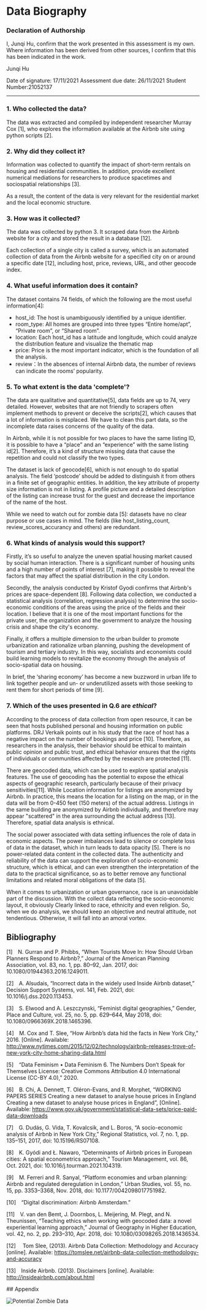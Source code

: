 # Data Biography

### Declaration of Authorship

I, Junqi Hu, confirm that the work presented in this assessment is my own. Where information has been derived from other sources, I confirm that this has been indicated in the work.

Junqi Hu 

Date of signature: 17/11/2021
Assessment due date: 26/11/2021
Student Number:21052137

---

### 1. Who collected the data?

The data was extracted and compiled by independent researcher Murray Cox [1], who explores the information available at the Airbnb site using python scripts [2].

### 2. Why did they collect it?

Information was collected to quantify the impact of short-term rentals on housing and residential communities. In addition, provide excellent numerical mediations for researchers to produce spacetimes and sociospatial relationships [3].

As a result, the content of the data is very relevant for the residential market and the local economic structure.


### 3. How was it collected?

The data was collected by python 3. It scraped data from the Airbnb website for a city and stored the result in a database [12].

Each collection of a single city is called a survey, which is an automated collection of data from the Airbnb website for a specified city on or around a specific date [12], including host, price, reviews, URL, and other geocode index.


### 4. What useful information does it contain?

The dataset contains 74 fields, of which the following are the most useful information[4]:
* host_id: The host is unambiguously identified by a unique identifier.
* room_type: All homes are grouped into three types “Entire home/apt”, “Private room”, or “Shared room”.
* location: Each host_id has a latitude and longitude, which could analyze the distribution feature and visualize the thematic map
* price: Price is the most important indicator, which is the foundation of all the analysis.
* review：In the absences of internal Airbnb data, the number of reviews can indicate the rooms’ popularity.


### 5. To what extent is the data 'complete'?

The data are qualitative and quantitative[5], data fields are up to 74, very detailed. However, websites that are not friendly to scrapers often implement methods to prevent or deceive the scripts[2], which causes that a lot of information is misplaced. We have to clean this part data, so the incomplete data raises concerns of the quality of the data.

In Airbnb, while it is not possible for two places to have the same listing ID, it is possible to have a “place” and an “experience” with the same listing id[2]. Therefore, it’s a kind of structure missing data that cause the repetition and could not classify the two types.

The dataset is lack of geocode[6], which is not enough to do spatial analysis. The field ‘postcode’ should be added to distinguish it from others in a finite set of geographic entities. In addition, the key attribute of property size information is not in listing. A profile picture and a detailed description of the listing can increase trust for the guest and decrease the importance of the name of the host.

While we need to watch out for zombie data [5]: datasets have no clear purpose or use cases in mind. The fields (like host_listing_count, review_scores_accurancy and others) are redundant.


### 6. What kinds of analysis would this support?

Firstly, it’s so useful to analyze the uneven spatial housing market caused by social human interaction. There is a significant number of housing units and a high number of points of interest [7], making it possible to reveal the factors that may affect the spatial distribution in the city London.

Secondly, the analysis conducted by Kristof Gyodi confirms that Airbnb's prices are space-dependent [8]. Following data collection, we conducted a statistical analysis (correlation, regression analysis) to determine the socio-economic conditions of the areas using the price of the fields and their location. I believe that it is one of the most important functions for the private user, the organization and the government to analyze the housing crisis and shape the city's economy.

Finally, it offers a multiple dimension to the urban builder to promote urbanization and rationalize urban planning, pushing the development of tourism and tertiary industry. In this way, socialists and economists could build learning models to revitalize the economy through the analysis of socio-spatial data on housing.

In brief, the ‘sharing economy’ has become a new buzzword in urban life to link together people and un- or underutilized assets with those seeking to rent them for short periods of time [9].


### 7. Which of the uses presented in Q.6 are _ethical_?

According to the process of data collection from open resource, it can be seen that hosts published personal and housing information on public platforms. DRJ Verkaik points out in his study that the race of host has a negative impact on the number of bookings and price [10]. Therefore, as researchers in the analysis, their behavior should be ethical to maintain public opinion and public trust, and ethical behavior ensures that the rights of individuals or communities affected by the research are protected [11].

There are geocoded data, which can be used to explore spatial analysis features. The use of geocoding has the potential to expose the ethical aspects of geographic research, particularly because of their privacy sensitivities[11]. While Location information for listings are anonymized by Airbnb. In practice, this means the location for a listing on the map, or in the data will be from 0-450 feet (150 meters) of the actual address. Listings in the same building are anonymized by Airbnb individually, and therefore may appear "scattered" in the area surrounding the actual address [13]. Therefore, spatial data analysis is ethnical.

The social power associated with data setting influences the role of data in economic aspects. The power imbalances lead to silence or complete loss of data in the dataset, which in turn leads to data opacity [5]. There is no power-related data content in the collected data. The authenticity and reliability of the data can support the exploration of socio-economic structure, which is ethical, and can even strengthen the interpretation of the data to the practical significance, so as to better remove any functional limitations and related moral obligations of the data [5].

When it comes to urbanization or urban governance, race is an unavoidable part of the discussion. With the collect data reflecting the socio-economic layout, it obviously Clearly linked to race, ethnicity and even religion. So, when we do analysis, we should keep an objective and neutral attitude, not tendentious. Otherwise, it will fall into an amoral vortex.


## Bibliography

[1]&emsp;N. Gurran and P. Phibbs, “When Tourists Move In: How Should Urban Planners Respond to Airbnb?,” Journal of the American Planning Association, vol. 83, no. 1, pp. 80–92, Jan. 2017, doi: 10.1080/01944363.2016.1249011.

[2]&emsp;A. Alsudais, “Incorrect data in the widely used Inside Airbnb dataset,” Decision Support Systems, vol. 141, Feb. 2021, doi: 10.1016/j.dss.2020.113453.

[3]&emsp;S. Elwood and A. Leszczynski, “Feminist digital geographies,” Gender, Place and Culture, vol. 25, no. 5, pp. 629–644, May 2018, doi: 10.1080/0966369X.2018.1465396.

[4]&emsp;M. Cox and T. Slee, “How Airbnb’s data hid the facts in New York City,” 2016. [Online]. Available: http://www.nytimes.com/2015/12/02/technology/airbnb-releases-trove-of-new-york-city-home-sharing-data.html

[5]&emsp;“Data Feminism • Data Feminism 6. The Numbers Don’t Speak for Themselves License: Creative Commons Attribution 4.0 International License (CC-BY 4.0),” 2020.

[6]&emsp;B. Chi, A. Dennett, T. Oléron-Evans, and R. Morphet, “WORKING PAPERS SERIES Creating a new dataset to analyse house prices in England Creating a new dataset to analyse house prices in England”, [Online]. Available: https://www.gov.uk/government/statistical-data-sets/price-paid-data-downloads

[7]&emsp;G. Dudás, G. Vida, T. Kovalcsik, and L. Boros, “A socio-economic analysis of Airbnb in New York City,” Regional Statistics, vol. 7, no. 1, pp. 135–151, 2017, doi: 10.15196/RS07108.

[8]&emsp;K. Gyódi and Ł. Nawaro, “Determinants of Airbnb prices in European cities: A spatial econometrics approach,” Tourism Management, vol. 86, Oct. 2021, doi: 10.1016/j.tourman.2021.104319.

[9]&emsp;M. Ferreri and R. Sanyal, “Platform economies and urban planning: Airbnb and regulated deregulation in London,” Urban Studies, vol. 55, no. 15, pp. 3353–3368, Nov. 2018, doi: 10.1177/0042098017751982.

[10]&emsp;“Digital discrimination: Airbnb Amsterdam.”

[11]&emsp;V. van den Bemt, J. Doornbos, L. Meijering, M. Plegt, and N. Theunissen, “Teaching ethics when working with geocoded data: a novel experiential learning approach,” Journal of Geography in Higher Education, vol. 42, no. 2, pp. 293–310, Apr. 2018, doi: 10.1080/03098265.2018.1436534.

[12]&emsp; Tom Slee, (2013). Airbnb Data Collection: Methodology and Accuracy [online]. Available: https://tomslee.net/airbnb-data-collection-methodology-and-accuracy

[13]&emsp;Inside Airbnb. (2013). Disclaimers [online]. Available: http://insideairbnb.com/about.html


## Appendix 

![Potential Zombie Data]('https://img-blog.csdnimg.cn/c6ab66316cbd440ab5f5c9f9dd6f02ec.png?x-oss-process=image/watermark,type_ZHJvaWRzYW5zZmFsbGJhY2s,shadow_50,text_Q1NETiBA56iL5bqP54y_MjMyMTM4,size_14,color_FFFFFF,t_70,g_se,x_16#pic_center')
```python

```
